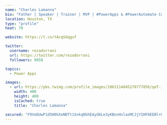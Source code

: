 ```yaml
---
name: "Charles Lamanna"
bio: "Father | Speaker | Trainer | MVP | #PowerApps & #PowerAutomate Community Super User | YouTuber Right-pointing triangle http://youtube.com/c/rezadorrani | Learn - Share - Clockwise rightwards and leftwards open circle arrows"
location: Houston, TX
type: "profile"
heat: 78

website: https://t.co/tAcqSdqguf

twitter:
  username: rezadorrani
  url: https://twitter.com/rezadorrani
  followers: 9058

topics:
  - Power Apps

images:
  - url: https://pbs.twimg.com/profile_images/1063114045270777856/qeT-jpWr_400x400.jpg
    width: 400
    height: 400
    isCached: true
    title: "Charles Lamanna"

secured: "F9VeDUwP1d5H0kXeNDTt1Snkq0bhEAyd6Le3yKBnnHvlaoMCJjYIHF6EEBl+CEZBIuszxqqJByECOEa7mRaLufZImLQfcB25c+2mn0BZEq+qIhOwL6XBNJzJOZKijeZahf+TZwscEXtMDRShadq0/xy+Syu4KIuT9sjUWaAI3zEi+G5pUXbDqtjg306+WGpe1wlpzCem5vgO2sX0j+fGthJJlFkciiGuwnONO1YqqgQctsy5Jexyz80oHnNESC0vfx5bGmFoNcliUBqgI9d7j1qFumf56yB0OxQX4aHAQGK4Y6P8MjDUyo6BABwvrSc17+Dx9WEXRSxhhGlD1/5Z8E0weF+4S3I7y6w4SfK3ZFlYpyp1ERPQdRvqhsWTZlLf5p8lXGcUP3v7IYza9v+kUEyYqjdwEdQ/1cnbGoCCp6A=;n+RGXK3sELbSihAGNB3Gpg=="
---
```


